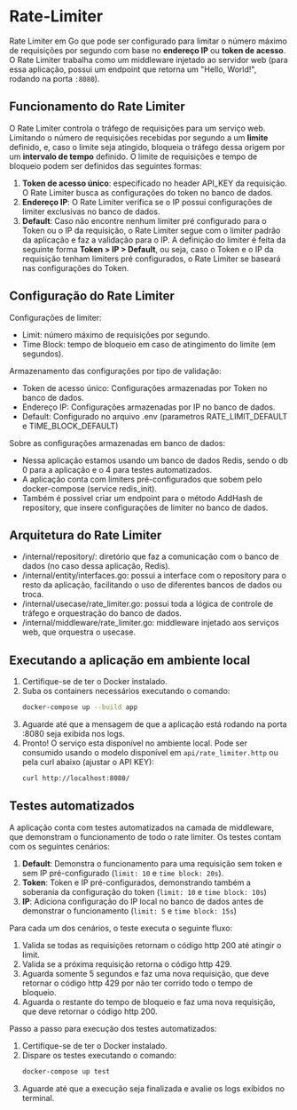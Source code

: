 # Rate-Limiter

Rate Limiter em Go que pode ser configurado para limitar o número máximo de requisições por segundo com base no **endereço IP** ou **token de acesso**. O Rate Limiter trabalha como um middleware injetado ao servidor web (para essa aplicação, possui um endpoint que retorna um "Hello, World!", rodando na porta `:8080`).

## Funcionamento do Rate Limiter
O Rate Limiter controla o tráfego de requisições para um serviço web. Limitando o número de requisições recebidas por segundo a um **limite** definido, e, caso o limite seja atingido, bloqueia o tráfego dessa origem por um **intervalo de tempo** definido. O limite de requisições e tempo de bloqueio podem ser definidos das seguintes formas:
1. **Token de acesso único**: especificado no header API_KEY da requisição. O Rate Limiter busca as configurações do token no banco de dados.
2. **Endereço IP**: O Rate Limiter verifica se o IP possui configurações de limiter exclusivas no banco de dados.
3. **Default**: Caso não encontre nenhum limiter pré configurado para o Token ou o IP da requisição, o Rate Limiter segue com o limiter padrão da aplicação e faz a validação para o IP.
A definição do limiter é feita da seguinte forma **Token > IP > Default**, ou seja, caso o Token e o IP da requisição tenham limiters pré configurados, o Rate Limiter se baseará nas configurações do Token.

## Configuração do Rate Limiter
Configurações de limiter:
* Limit: número máximo de requisições por segundo.
* Time Block: tempo de bloqueio em caso de atingimento do limite (em segundos).

Armazenamento das configurações por tipo de validação:
* Token de acesso único: Configurações armazenadas por Token no banco de dados.
* Endereço IP: Configurações armazenadas por IP no banco de dados.
* Default: Configurado no arquivo .env (parametros RATE_LIMIT_DEFAULT e TIME_BLOCK_DEFAULT)

Sobre as configurações armazenadas em banco de dados:
* Nessa aplicação estamos usando um banco de dados Redis, sendo o db 0 para a aplicação e o 4 para testes automatizados.
* A aplicação conta com limiters pré-configurados que sobem pelo docker-compose (service redis_init).
* Também é possível criar um endpoint para o método AddHash de repository, que insere configurações de limiter no banco de dados.

## Arquitetura do Rate Limiter
* /internal/repository/: diretório que faz a comunicação com o banco de dados (no caso dessa aplicação, Redis).
* /internal/entity/interfaces.go: possui a interface com o repository para o resto da aplicação, facilitando o uso de diferentes bancos de dados ou troca.
* /internal/usecase/rate_limiter.go: possui toda a lógica de controle de tráfego e orquestração do banco de dados.
* /internal/middleware/rate_limiter.go: middleware injetado aos serviços web, que orquestra o usecase.

## Executando a aplicação em ambiente local
1. Certifique-se de ter o Docker instalado.
2. Suba os containers necessários executando o comando:
    ```bash
    docker-compose up --build app
    ```
3. Aguarde até que a mensagem de que a aplicação está rodando na porta :8080 seja exibida nos logs.
4. Pronto! O serviço esta disponível no ambiente local. Pode ser consumido usando o modelo disponível em `api/rate_limiter.http` ou pela curl abaixo (ajustar o API KEY):
    ```bash
    curl http://localhost:8080/
    ```

## Testes automatizados
A aplicação conta com testes automatizados na camada de middleware, que demonstram o funcionamento de todo o rate limiter. Os testes contam com os seguintes cenários:
1. **Default**: Demonstra o funcionamento para uma requisição sem token e sem IP pré-configurado (`limit: 10` e `time block: 20s`). 
2. **Token**: Token e IP pré-configurados, demonstrando também a soberania da configuração do token (`limit: 10` e `time block: 10s`)
3. **IP**: Adiciona configuração do IP local no banco de dados antes de demonstrar o funcionamento (`limit: 5` e `time block: 15s`)

Para cada um dos cenários, o teste executa o seguinte fluxo:
1. Valida se todas as requisições retornam o código http 200 até atingir o limit.
2. Valida se a próxima requisição retorna o código http 429.
3. Aguarda somente 5 segundos e faz uma nova requisição, que deve retornar o código http 429 por não ter corrido todo o tempo de bloqueio.
4. Aguarda o restante do tempo de bloqueio e faz uma nova requisição, que deve retornar o código http 200.

Passo a passo para execução dos testes automatizados:
1. Certifique-se de ter o Docker instalado.
2. Dispare os testes executando o comando:
    ```bash
    docker-compose up test
    ```
3. Aguarde até que a execução seja finalizada e avalie os logs exibidos no terminal.